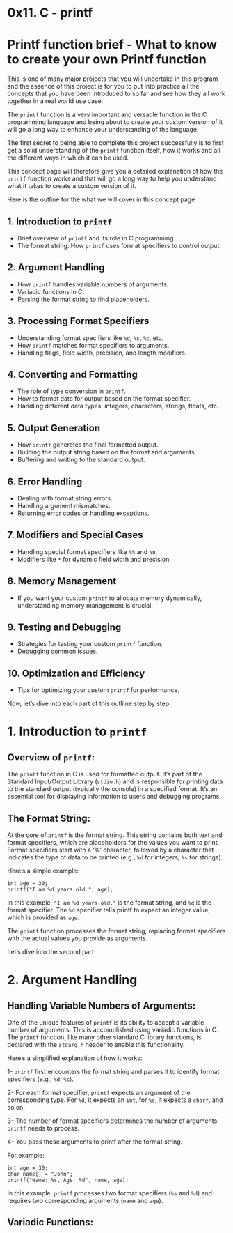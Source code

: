 # 0x11. C - printf

# Printf function brief - What to know to create your own Printf function

This is one of many major projects that you will undertake in this program and the essence of this project is for you to put into practice all the concepts that you have been introduced to so far and see how they all work together in a real world use case.

The ```printf``` function is a very important and versatile function in the C programming language and being about to create your custom version of it will go a long way to enhance your understanding of the language.

The first secret to being able to complete this project successfully is to first get a solid understanding of the ```printf``` function itself, how it works and all the different ways in which it can be used.

This concept page will therefore give you a detailed explanation of how the ```printf``` function works and that will go a long way to help you understand what it takes to create a custom version of it.

Here is the outline for the what we will cover in this concept page

## 1. Introduction to ```printf```

- Brief overview of ```printf``` and its role in C programming.
- The format string: How ```printf``` uses format specifiers to control output.

## 2. Argument Handling

- How ```printf``` handles variable numbers of arguments.
- Variadic functions in C.
- Parsing the format string to find placeholders.

## 3. Processing Format Specifiers

- Understanding format specifiers like ```%d```, ```%s```, ```%c```, etc.
- How ```printf``` matches format specifiers to arguments.
-  Handling flags, field width, precision, and length modifiers.

## 4. Converting and Formatting

- The role of type conversion in ```printf```.
- How to format data for output based on the format specifier.
- Handling different data types: integers, characters, strings, floats, etc.

## 5. Output Generation

- How ```printf``` generates the final formatted output.
- Building the output string based on the format and arguments.
- Buffering and writing to the standard output.

## 6. Error Handling

- Dealing with format string errors.
- Handling argument mismatches.
- Returning error codes or handling exceptions.

## 7. Modifiers and Special Cases

- Handling special format specifiers like ```%%``` and ```%n```.
- Modifiers like ```*``` for dynamic field width and precision.

## 8. Memory Management

- If you want your custom ```printf``` to allocate memory dynamically, understanding memory management is crucial.

## 9. Testing and Debugging

- Strategies for testing your custom ```printf``` function.
- Debugging common issues.

## 10. Optimization and Efficiency

- Tips for optimizing your custom ```printf``` for performance.

Now, let’s dive into each part of this outliine step by step.

# 1. Introduction to ```printf```

## Overview of ```printf```:

The ```printf``` function in C is used for formatted output. It’s part of the Standard Input/Output Library (```stdio.h```) and is responsible for printing data to the standard output (typically the console) in a specified format. It’s an essential tool for displaying information to users and debugging programs.

## The Format String:

At the core of ```printf``` is the format string. This string contains both text and format specifiers, which are placeholders for the values you want to print. Format specifiers start with a ‘%’ character, followed by a character that indicates the type of data to be printed (e.g., ```%d``` for integers, ```%s``` for strings).

Here’s a simple example:

```
int age = 30;
printf("I am %d years old.", age);
```
In this example, ```"I am %d years old."``` is the format string, and ```%d``` is the format specifier. The ```%d``` specifier tells printf to expect an integer value, which is provided as ```age```.

The ```printf``` function processes the format string, replacing format specifiers with the actual values you provide as arguments.

Let’s dive into the second part:

# 2. Argument Handling

## Handling Variable Numbers of Arguments:
One of the unique features of ```printf``` is its ability to accept a variable number of arguments. This is accomplished using variadic functions in C. The ```printf``` function, like many other standard C library functions, is declared with the ```stdarg.h``` header to enable this functionality.

Here’s a simplified explanation of how it works:

 1- ```printf``` first encounters the format string and parses it to identify format specifiers (e.g., ```%d```, ```%s```).

 2- For each format specifier, ```printf``` expects an argument of the corresponding type. For ```%d```, it expects an ```int```, for ```%s```, it expects a ```char*```, and so on.

 3- The number of format specifiers determines the number of arguments ```printf``` needs to process.

 4- You pass these arguments to printf after the format string.

For example:
```
int age = 30;
char name[] = "John";
printf("Name: %s, Age: %d", name, age);
```

In this example, ```printf``` processes two format specifiers (```%s``` and ```%d```) and requires two corresponding arguments (```name``` and ```age```).

## Variadic Functions:

